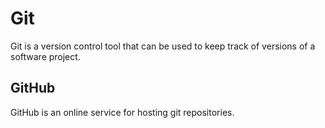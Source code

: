 # Git







Git is a version control tool that can be used to keep track of versions of a software project.







## GitHub





GitHub is an online service for hosting git repositories.